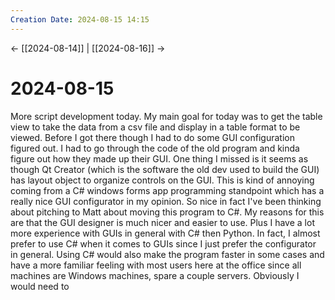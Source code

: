 ```yaml
---
Creation Date: 2024-08-15 14:15
---
```


<- [[2024-08-14]] | [[2024-08-16]]  ->

# 2024-08-15
More script development today. My main goal for today was to get the table view to take the data from a csv file and display in a table format to be viewed. Before I got there though I had to do some GUI configuration figured out. I had to go through the code of the old program and kinda figure out how they made up their GUI. One thing I missed is it seems as though Qt Creator (which is the software the old dev used to build the GUI) has layout object to organize controls on the GUI. This is kind of annoying coming from a C# windows forms app programming standpoint which has a really nice GUI configurator in my opinion. So nice in fact I've been thinking about pitching to Matt about moving this program to C#. My reasons for this are that the GUI designer is much nicer and easier to use. Plus I have a lot more experience with GUIs in general with C# then Python. In fact, I almost prefer to use C# when it comes to GUIs since I just prefer the configurator in general. Using C# would also make the program faster in some cases and have a more familiar feeling with most users here at the office since all machines are Windows machines, spare a couple servers. Obviously I would need to 